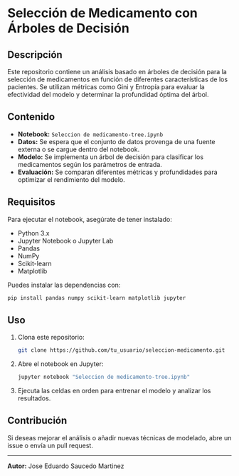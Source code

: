 # Selección de Medicamento con Árboles de Decisión

## Descripción
Este repositorio contiene un análisis basado en árboles de decisión para la selección de medicamentos en función de diferentes características de los pacientes. Se utilizan métricas como Gini y Entropía para evaluar la efectividad del modelo y determinar la profundidad óptima del árbol.

## Contenido
- **Notebook:** `Seleccion de medicamento-tree.ipynb`
- **Datos:** Se espera que el conjunto de datos provenga de una fuente externa o se cargue dentro del notebook.
- **Modelo:** Se implementa un árbol de decisión para clasificar los medicamentos según los parámetros de entrada.
- **Evaluación:** Se comparan diferentes métricas y profundidades para optimizar el rendimiento del modelo.

## Requisitos
Para ejecutar el notebook, asegúrate de tener instalado:
- Python 3.x
- Jupyter Notebook o Jupyter Lab
- Pandas
- NumPy
- Scikit-learn
- Matplotlib

Puedes instalar las dependencias con:
```sh
pip install pandas numpy scikit-learn matplotlib jupyter
```

## Uso
1. Clona este repositorio:
   ```sh
   git clone https://github.com/tu_usuario/seleccion-medicamento.git
   ```
2. Abre el notebook en Jupyter:
   ```sh
   jupyter notebook "Seleccion de medicamento-tree.ipynb"
   ```
3. Ejecuta las celdas en orden para entrenar el modelo y analizar los resultados.

## Contribución
Si deseas mejorar el análisis o añadir nuevas técnicas de modelado, abre un issue o envía un pull request.

---
**Autor:** Jose Eduardo Saucedo Martinez

